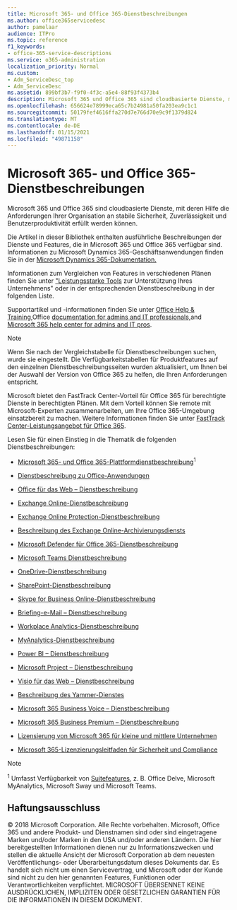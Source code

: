 ```yaml
---
title: Microsoft 365- und Office 365-Dienstbeschreibungen
ms.author: office365servicedesc
author: pamelaar
audience: ITPro
ms.topic: reference
f1_keywords:
- office-365-service-descriptions
ms.service: o365-administration
localization_priority: Normal
ms.custom:
- Adm_ServiceDesc_top
- Adm_ServiceDesc
ms.assetid: 899bf3b7-f9f0-4f3c-a5e4-88f93f4373b4
description: Microsoft 365 und Office 365 sind cloudbasierte Dienste, mit deren Hilfe die Anforderungen Ihrer Organisation an stabile Sicherheit, Zuverlässigkeit und Benutzerproduktivität erfüllt werden können.
ms.openlocfilehash: 656624e78999eca65c7b24981a50fa203ea9c1c1
ms.sourcegitcommit: 50179fef4616ffa270d7e766d70e9c9f1379d824
ms.translationtype: MT
ms.contentlocale: de-DE
ms.lasthandoff: 01/15/2021
ms.locfileid: "49871158"
---
```

# <a name="microsoft-365-and-office-365-service-descriptions"></a>Microsoft 365- und Office 365-Dienstbeschreibungen 

Microsoft 365 und Office 365 sind cloudbasierte Dienste, mit deren Hilfe die Anforderungen Ihrer Organisation an stabile Sicherheit, Zuverlässigkeit und Benutzerproduktivität erfüllt werden können. 
  
Die Artikel in dieser Bibliothek enthalten ausführliche Beschreibungen der Dienste und Features, die in Microsoft 365 und Office 365 verfügbar sind. Informationen zu Microsoft Dynamics 365-Geschäftsanwendungen finden Sie in der [Microsoft Dynamics 365-Dokumentation.](https://docs.microsoft.com/dynamics365/)

Informationen zum Vergleichen von Features in verschiedenen Plänen finden Sie unter ["Leistungsstarke Tools](https://go.microsoft.com/fwlink/?LinkID=799177&amp;clcid=0x409) zur Unterstützung Ihres Unternehmens" oder in der entsprechenden Dienstbeschreibung in der folgenden Liste. 
  
Supportartikel und -informationen finden Sie unter [Office Help & Training,](https://support.office.com/)Office [documentation for admins and IT professionals,](https://docs.microsoft.com/office/)and [Microsoft 365 help center for admins and IT pros](https://docs.microsoft.com/microsoft-365/).
  
> [!NOTE]
> Wenn Sie nach der Vergleichstabelle für Dienstbeschreibungen suchen, wurde sie eingestellt. Die Verfügbarkeitstabellen für Produktfeatures auf den einzelnen Dienstbeschreibungsseiten wurden aktualisiert, um Ihnen bei der Auswahl der Version von Office 365 zu helfen, die Ihren Anforderungen entspricht. 
  
Microsoft bietet den FastTrack Center-Vorteil für Office 365 für berechtigte Dienste in berechtigten Plänen. Mit dem Vorteil können Sie remote mit Microsoft-Experten zusammenarbeiten, um Ihre Office 365-Umgebung einsatzbereit zu machen. Weitere Informationen finden Sie unter [FastTrack Center-Leistungsangebot für Office 365](https://docs.microsoft.com/fasttrack/O365-fasttrack-benefit-for-office-365).
  
Lesen Sie für einen Einstieg in die Thematik die folgenden Dienstbeschreibungen:
  
- [Microsoft 365- und Office 365-Plattformdienstbeschreibung](office-365-platform-service-description/office-365-platform-service-description.md)<sup>1</sup>

- [Dienstbeschreibung zu Office-Anwendungen](office-applications-service-description/office-applications-service-description.md)

- [Office für das Web – Dienstbeschreibung](office-online-service-description/office-online-service-description.md)

- [Exchange Online-Dienstbeschreibung](exchange-online-service-description/exchange-online-service-description.md)

- [Exchange Online Protection-Dienstbeschreibung](exchange-online-protection-service-description/exchange-online-protection-service-description.md)

- [Beschreibung des Exchange Online-Archivierungsdiensts](exchange-online-archiving-service-description/exchange-online-archiving-service-description.md)

- [Microsoft Defender für Office 365-Dienstbeschreibung](office-365-advanced-threat-protection-service-description.md)

- [Microsoft Teams Dienstbeschreibung](teams-service-description.md)

- [OneDrive-Dienstbeschreibung](onedrive-for-business-service-description.md)

- [SharePoint-Dienstbeschreibung](sharepoint-online-service-description/sharepoint-online-service-description.md)

- [Skype for Business Online-Dienstbeschreibung](skype-for-business-online-service-description/skype-for-business-online-service-description.md)

- [Briefing-e-Mail – Dienstbeschreibung](briefing-service-description.md)

- [Workplace Analytics-Dienstbeschreibung](workplace-analytics-service-description.md)

- [MyAnalytics-Dienstbeschreibung](mya-service-description.md)

- [Power BI – Dienstbeschreibung](power-bi-service-description.md)

- [Microsoft Project – Dienstbeschreibung](project-online-service-description/project-online-service-description.md)

- [Visio für das Web – Dienstbeschreibung](visio-online-service-description/visio-online-service-description.md)

- [Beschreibung des Yammer-Dienstes](yammer-service-description/yammer-service-description.md)

- [Microsoft 365 Business Voice – Dienstbeschreibung](microsoft-365-business-voice-service-description.md)

- [Microsoft 365 Business Premium – Dienstbeschreibung](microsoft-365-service-descriptions/microsoft-365-business-service-description.md)

- [Lizensierung von Microsoft 365 für kleine und mittlere Unternehmen](microsoft-365-service-descriptions/licensing-microsoft-365-in-smb.md)

- [Microsoft 365-Lizenzierungsleitfaden für Sicherheit und Compliance](microsoft-365-service-descriptions/microsoft-365-tenantlevel-services-licensing-guidance/microsoft-365-security-compliance-licensing-guidance.md)


> [!NOTE]
> <sup>1</sup> Umfasst Verfügbarkeit von [Suitefeatures](https://docs.microsoft.com/office365/servicedescriptions/office-365-platform-service-description/office-365-suite-features), z. B. Office Delve, Microsoft MyAnalytics, Microsoft Sway und Microsoft Teams.
  
## <a name="disclaimer"></a>Haftungsausschluss

&copy; 2018 Microsoft Corporation. Alle Rechte vorbehalten. Microsoft, Office 365 und andere Produkt- und Dienstnamen sind oder sind eingetragene Marken und/oder Marken in den USA und/oder anderen Ländern. Die hier bereitgestellten Informationen dienen nur zu Informationszwecken und stellen die aktuelle Ansicht der Microsoft Corporation ab dem neuesten Veröffentlichungs- oder Überarbeitungsdatum dieses Dokuments dar. Es handelt sich nicht um einen Servicevertrag, und Microsoft oder der Kunde sind nicht zu den hier genannten Features, Funktionen oder Verantwortlichkeiten verpflichtet. MICROSOFT ÜBERSENNET KEINE AUSDRÜCKLICHEN, IMPLIZITEN ODER GESETZLICHEN GARANTIEN FÜR DIE INFORMATIONEN IN DIESEM DOKUMENT.
 